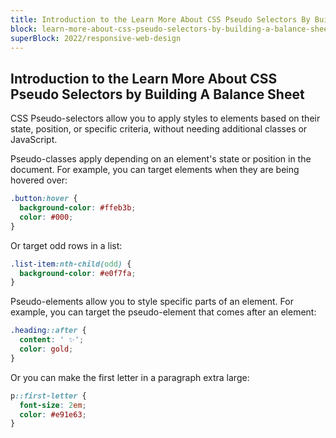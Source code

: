 ```yaml
---
title: Introduction to the Learn More About CSS Pseudo Selectors By Building A Balance Sheet
block: learn-more-about-css-pseudo-selectors-by-building-a-balance-sheet
superBlock: 2022/responsive-web-design
---
```


## Introduction to the Learn More About CSS Pseudo Selectors by Building A Balance Sheet

CSS Pseudo-selectors allow you to apply styles to elements based on their state, position, or specific criteria, without needing additional classes or JavaScript.

Pseudo-classes apply depending on an element's state or position in the document. For example, you can target elements when they are being hovered over:

```css
.button:hover {
  background-color: #ffeb3b;
  color: #000;
}
```

Or target odd rows in a list:

```css
.list-item:nth-child(odd) {
  background-color: #e0f7fa;
}
```

Pseudo-elements allow you to style specific parts of an element. For example, you can target the pseudo-element that comes after an element:

```css
.heading::after {
  content: ' ✨';
  color: gold;
}
```

Or you can make the first letter in a paragraph extra large:

```css
p::first-letter {
  font-size: 2em;
  color: #e91e63;
}
```

